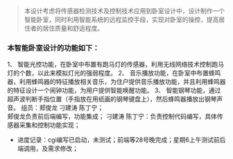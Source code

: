 > 本设计考虑将传感器检测技术及控制技术应用到卧室设计中，设计制作一个智能卧室，同时利用智能系统的远程监控手段，实现对卧室的操控，提高居住者的居住质量和舒适程度。

### 本智能卧室设计的功能如下：
1、	智能光控功能，在卧室中布置有跑马灯的传感器，利用无线网络技术控制跑马灯的个数，以此来模拟灯光的强弱程度。
2、	音乐播放功能，在卧室中布置蜂鸣器，利用蜂鸣器的特征播放相关音乐，为住户提供音乐播放功能，并且利用蜂鸣器的特征设计一个闹钟功能，为用户提供智能唤醒功能。
3、	智能钢琴功能，通过超声波判断手指位置（手指放在用纸画的钢琴键盘上），然后蜂鸣器播放出钢琴声音。
组员：郏俊龙 刁建涛 陈丁宁；  
郏俊龙负责前后端编写，功能集成； 刁建涛 陈丁宁：负责控制代码编写，具体传感器采集和控制功能实现；
- 进度记录：cgi编写已启动，未测试；前端等28号晚完成；星期6上午测试前后端调用，及需求修改；

